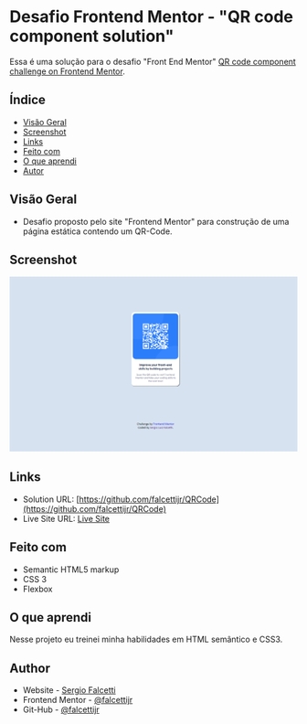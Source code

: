 # Desafio Frontend Mentor - "QR code component solution"

Essa é uma solução para o desafio "Front End Mentor" [QR code component challenge on Frontend Mentor](https://www.frontendmentor.io/challenges/qr-code-component-iux_sIO_H). 
## Índice

- [Visão Geral](#visão-geral)
- [Screenshot](#screenshot)
- [Links](#links)
- [Feito com](#Feito-com)
- [O que aprendi](#o-que-aprendi)
- [Autor](#autor)


## Visão Geral

- Desafio proposto pelo site "Frontend Mentor" para construção de uma página estática contendo um QR-Code.

## Screenshot

![](screenshot.png#vitrinedev)

## Links

- Solution URL: [https://github.com/falcettijr/QRCode](https://github.com/falcettijr/QRCode)
- Live Site URL: [Live Site](https://falcettijr.github.io/QRCode/)

## Feito com

- Semantic HTML5 markup
- CSS 3 
- Flexbox

## O que aprendi

Nesse projeto eu treinei minha habilidades em HTML semântico e CSS3.


## Author

- Website - [Sergio Falcetti](https://beacons.ai/sergiofalcetti)
- Frontend Mentor - [@falcettijr](https://www.frontendmentor.io/profile/falcettijr)
- Git-Hub - [@falcettijr](https://github.com/falcettijr)
